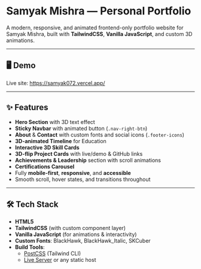 # Samyak Mishra — Personal Portfolio

A modern, responsive, and animated frontend-only portfolio website for Samyak Mishra, built with **TailwindCSS**, **Vanilla JavaScript**, and custom 3D animations.

---

## 🖥️ Demo

Live site: https://samyak072.vercel.app/

---

## ✨ Features

- **Hero Section** with 3D text effect  
- **Sticky Navbar** with animated button (`.nav-right-btn`)  
- **About** & **Contact** with custom fonts and social icons (`.footer-icons`)  
- **3D-animated Timeline** for Education  
- **Interactive 3D Skill Cards**  
- **3D-flip Project Cards** with live/demo & GitHub links  
- **Achievements & Leadership** section with scroll animations  
- **Certifications Carousel**  
- Fully **mobile-first**, **responsive**, and **accessible**  
- Smooth scroll, hover states, and transitions throughout

---

## 🛠️ Tech Stack

- **HTML5**  
- **TailwindCSS** (with custom component layer)  
- **Vanilla JavaScript** (for animations & interactivity)  
- **Custom Fonts**: BlackHawk, BlackHawk_Italic, SKCuber  
- **Build Tools**:  
  - [PostCSS](https://postcss.org/) (Tailwind CLI)  
  - [Live Server](https://www.npmjs.com/package/live-server) or any static host

